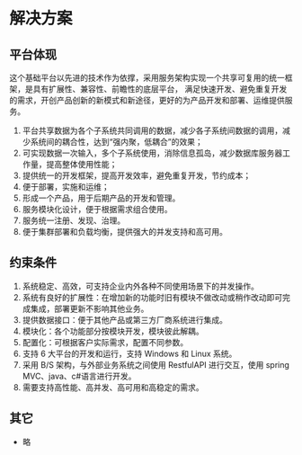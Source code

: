 # 解决方案

## 平台体现

这个基础平台以先进的技术作为依撑，采用服务架构实现一个共享可复用的统一框架，是具有扩展性、兼容性、前瞻性的底层平台，
满足快速开发、避免重复开发的需求，开创产品创新的新模式和新途径，更好的为产品开发和部署、运维提供服务。

1. 平台共享数据为各个子系统共同调用的数据，减少各子系统间数据的调用，减少系统间的耦合性，达到“强内聚，低耦合”的效果；
2. 可实现数据一次输入，多个子系统使用，消除信息孤岛，减少数据库服务器工作量，提高整体使用性能；
3. 提供统一的开发框架，提高开发效率，避免重复开发，节约成本；
4. 便于部署，实施和运维；
5. 形成一个产品，用于后期产品的开发和管理。
6. 服务模块化设计，便于根据需求组合使用。
7. 服务统一注册、发现、治理。
8. 便于集群部署和负载均衡，提供强大的并发支持和高可用。

## 约束条件

1. 系统稳定、高效，可支持企业内外各种不同使用场景下的并发操作。
2. 系统有良好的扩展性：在增加新的功能时旧有模块不做改动或稍作改动即可完成集成，部署更新不影响其他业务。
3. 提供数据接口：便于其他产品或第三方厂商系统进行集成。
4. 模块化：各个功能部分按模块开发，模块彼此解耦。
5. 配置化：可根据客户实际需求，配置不同参数。
6. 支持 6 大平台的开发和运行，支持 Windows 和 Linux 系统。
7. 采用 B/S 架构，与外部业务系统之间使用 RestfulAPI 进行交互，使用 spring MVC、java、c#语言进行开发。
8. 需要支持高性能、高并发、高可用和高稳定的需求。

<!-- # 软件项目开发架构 -->
<!-- ## 概述 -->
<!-- 解决方案针对的是行业软件、外包、中小项目、大型项目等的企业级的项目组开发构架，开发组织，在项目组开发过程中， -->
<!-- 研发平台如何解决单体项目开发，分布式项目开发，网关项目（如第三方接口、微信、手机等）等开发 。 -->

<!-- ### 架构设计 -->

<!-- > 待补充架构图 -->

<!-- ### 架构说明 -->
<!-- 1. 分布式架构合适于行业软件和大型项目，提取出业务中台服务，并提供前端业务组服务，长期的积累和沉淀中台服务，同时便于后期运维管理。 -->
<!-- 2. 单体应用适合于中小型项目、或者外包型团队，直接针对需求开发，架构简单，入门容易，单体开发成本低，维护成本也低； -->

## 其它

- 略
